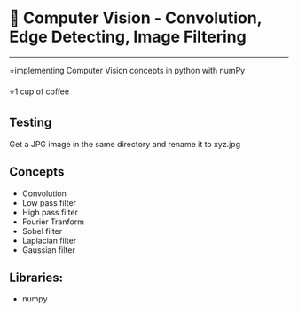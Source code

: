 # 🎠 Computer Vision - Convolution, Edge Detecting, Image Filtering 

------------------------------------------
⭐implementing Computer Vision concepts in python with numPy

⭐1 cup of coffee

## Testing
Get a JPG image in the same directory and rename it to xyz.jpg

## Concepts
* Convolution
* Low pass filter
* High pass filter
* Fourier Tranform
* Sobel filter
* Laplacian filter
* Gaussian filter

  
##  Libraries:
* numpy
